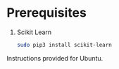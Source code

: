 # Prerequisites

1. Scikit Learn
    ```sh
    sudo pip3 install scikit-learn
    ```

Instructions provided for Ubuntu.
